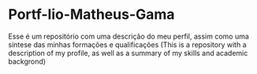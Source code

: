 # Portf-lio-Matheus-Gama
Esse é um repositório com uma descrição do meu perfil, assim como uma síntese das minhas formações e qualificações (This is a repository with a description of my profile, as well as a summary of my skills and academic backgrond)
